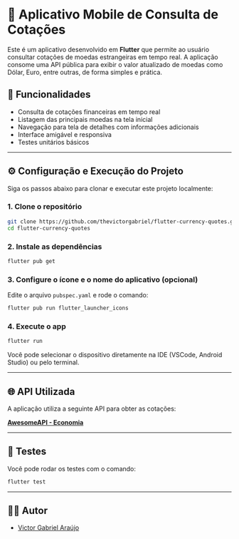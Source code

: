 # 💱 Aplicativo Mobile de Consulta de Cotações

Este é um aplicativo desenvolvido em **Flutter** que permite ao usuário consultar cotações de moedas estrangeiras em tempo real. A aplicação consome uma API pública para exibir o valor atualizado de moedas como Dólar, Euro, entre outras, de forma simples e prática.

## 📱 Funcionalidades

- Consulta de cotações financeiras em tempo real
- Listagem das principais moedas na tela inicial
- Navegação para tela de detalhes com informações adicionais
- Interface amigável e responsiva
- Testes unitários básicos

---

## ⚙️ Configuração e Execução do Projeto

Siga os passos abaixo para clonar e executar este projeto localmente:

### 1. Clone o repositório

```bash
git clone https://github.com/thevictorgabriel/flutter-currency-quotes.git
cd flutter-currency-quotes
```


### 2. Instale as dependências

```bash
flutter pub get
```

### 3. Configure o ícone e o nome do aplicativo (opcional)

Edite o arquivo `pubspec.yaml` e rode o comando:

```bash
flutter pub run flutter_launcher_icons
```

### 4. Execute o app

```bash
flutter run
```

Você pode selecionar o dispositivo diretamente na IDE (VSCode, Android Studio) ou pelo terminal.

---

## 🌐 API Utilizada

A aplicação utiliza a seguinte API para obter as cotações:

**[AwesomeAPI - Economia](https://docs.awesomeapi.com.br/api-de-moedas)**

---

## 🧪 Testes

Você pode rodar os testes com o comando:

```bash
flutter test
```

---

## 🧑‍💻 Autor

* [Victor Gabriel Araújo](https://github.com/thevictorgabriel)
